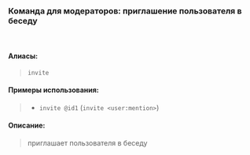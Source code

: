 ### **Команда для модераторов: приглашение пользователя в беседу**
<br>

#### **Алиасы**:
> `invite`


#### **Примеры использования**:
> - `invite @id1` (`invite <user:mention>`)

#### **Описание**:
> приглашает пользователя в беседу
